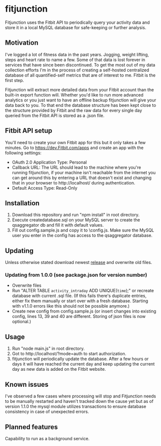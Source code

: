 # fitjunction
Fitjunction uses the Fitbit API to periodically query your activity data and store it in a local MySQL database for safe-keeping or further analysis.

## Motivation
I've logged a lot of fitness data in the past years. Jogging, weight lifting, steps and heart rate to name a few. Some of that data is lost forever in services that have since been discontinued. To get the most out of my data collection efforts I'm in the process of creating a self-hosted centralized database of all quantified-self metrics that are of interest to me. Fitbit is the first step.

Fitjunction will extract more detailed data from your Fitbit account than the built-in export function will. Whether you'd like to run more advanced analytics or you just want to have an offline backup fitjunction will give your data back to you. To that end the database structure has been kept close to the structure provided by Fitbit and the raw data for every single day queried from the Fitbit API is stored as a .json file.

## Fitbit API setup
You'll need to create your own Fitbit app for this but it only takes a few minutes. Go to https://dev.Fitbit.com/apps and create an app with the following settings:
  * OAuth 2.0 Application Type: Personal
  * Callback URL: The URL should lead to the machine where you're running fitjunction, if your machine isn't reachable from the internet you can get around this by entering a URL that doesn't exist and changing that in your browser to http://localhost/ during authentication.
  * Default Access Type: Read-Only

## Installation
1. Download this repository and run "npm install" in root directory.
1. Execute createdatabase.sql on your MySQL server to create the qsaggregator db and fill it with default values.
2. Fill out config.sample.js and copy it to <fitjunction-root-directory>\\config.js. Make sure the MySQL user you enter in the config has access to the qsaggregator database.

## Updating
Unless otherwise stated download newest [release](https://github.com/04nd01/fitjunction/releases) and overwrite old files.

### Updating from 1.0.0 (see package.json for version number)
  * Overwrite files
  * Run "ALTER TABLE `activity_intraday` ADD UNIQUE(`time`);" or recreate database with current .sql file. (If this fails there's duplicate entries, either fix them manually or start over with a fresh database. Starting with v1.1.0 errors like this should not be possible anymore.)
  * Create new config from config.sample.js (or insert changes into existing config, lines 13, 39 and 40 are different. Storing of json files is now optional.)

## Usage
1. Run "node main.js" in root directory.
2. Got to http://localhost/?mode=auth to start authorization.
3. fitjunction will periodically update the database. After a few hours or days it will have reached the current day and keep updating the current day as new data is added on the Fitbit website.

## Known issues
I've observed a few cases where processing will stop and Fitjunction needs to be manually restarted and haven't tracked down the cause yet but as of version 1.1.0 the mysql module utilizes transactions to ensure database consistency in case of unexpected errors.

## Planned features
Capability to run as a background service.
